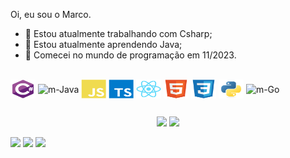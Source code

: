 Oi, eu sou o Marco.


- 🔭 Estou atualmente trabalhando com Csharp;
- 🌱 Estou atualmente aprendendo Java;
- 💼 Comecei no mundo de programação em 11/2023.

<div style="display: inline_block"><br>
  <img align="center" alt="m-Csharp" height="30" width="40" src="https://raw.githubusercontent.com/devicons/devicon/master/icons/csharp/csharp-original.svg">
  <img align="center" alt="m-Java" height="30" width="40" src="https://raw.githubusercontent.com/jmnote/z-icons/master/svg/java.svg">
  <img align="center" alt="m-Js" height="30" width="40" src="https://raw.githubusercontent.com/devicons/devicon/master/icons/javascript/javascript-plain.svg">
  <img align="center" alt="m-Ts" height="30" width="40" src="https://raw.githubusercontent.com/devicons/devicon/master/icons/typescript/typescript-plain.svg">
  <img align="center" alt="m-React" height="30" width="40" src="https://raw.githubusercontent.com/devicons/devicon/master/icons/react/react-original.svg">
  <img align="center" alt="m-HTML" height="30" width="40" src="https://raw.githubusercontent.com/devicons/devicon/master/icons/html5/html5-original.svg">
  <img align="center" alt="m-CSS" height="30" width="40" src="https://raw.githubusercontent.com/devicons/devicon/master/icons/css3/css3-original.svg">
  <img align="center" alt="m-Python" height="30" width="40" src="https://raw.githubusercontent.com/devicons/devicon/master/icons/python/python-original.svg">
  <img align="center" alt="m-Go" height="30" width="40" src="https://raw.githubusercontent.com/jmnote/z-icons/master/svg/go.svg">
</div>

  ##

<div>
<p align="center">
  <img src="https://github-readme-stats.vercel.app/api?username=mmello-programmer&show_icons=true&theme=bear" width="400">
  <img src="https://github-readme-streak-stats.herokuapp.com?user=mmello-programmer&theme=dark&hide_border=true" width="400">
</p>

  
</div>
 
<div> 
  <a href="https://www.instagram.com/marcomellojj/" target="_blank"><img src="https://img.shields.io/badge/-Instagram-%23E4405F?style=for-the-badge&logo=instagram&logoColor=white" target="_blank"></a>
  <a href="mailto:marcomello140365@gmail.com"><img src="https://img.shields.io/badge/-Gmail-%23333?style=for-the-badge&logo=gmail&logoColor=white" target="_blank"></a>
  <a href="https://www.linkedin.com/in/marco-luiz-de-mello-110244149/" target="_blank"><img src="https://img.shields.io/badge/-LinkedIn-%230077B5?style=for-the-badge&logo=linkedin&logoColor=white" target="_blank"></a>  
</div>


